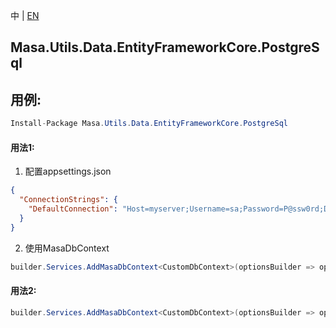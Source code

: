 中 | [EN](README.md)

## Masa.Utils.Data.EntityFrameworkCore.PostgreSql

## 用例:

```c#
Install-Package Masa.Utils.Data.EntityFrameworkCore.PostgreSql
```

#### 用法1:

1. 配置appsettings.json

``` appsettings.json
{
  "ConnectionStrings": {
    "DefaultConnection": "Host=myserver;Username=sa;Password=P@ssw0rd;Database=identity"
  }
}
```

2. 使用MasaDbContext

``` C#
builder.Services.AddMasaDbContext<CustomDbContext>(optionsBuilder => optionsBuilder.UseSoftDelete().UseNpgsql());
```

#### 用法2:

``` C#
builder.Services.AddMasaDbContext<CustomDbContext>(optionsBuilder => optionsBuilder.UseSoftDelete().UseNpgsql("Host=myserver;Username=sa;Password=P@ssw0rd;Database=identity"));
```